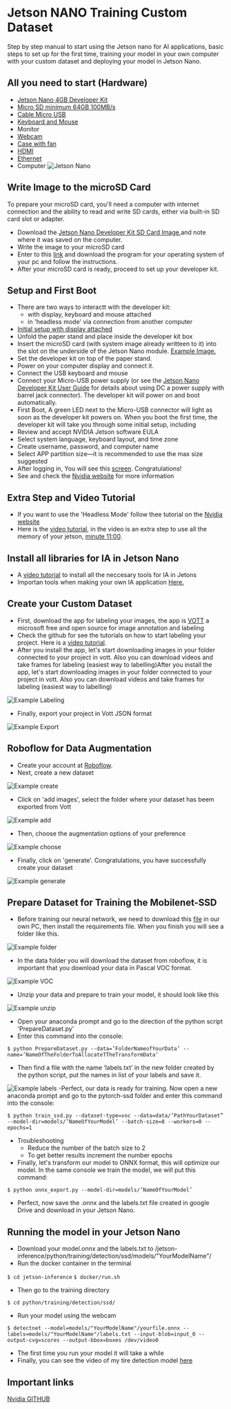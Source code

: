 # Jetson NANO Training Custom Dataset
Step by step manual to start using the Jetson nano for AI applications, basic steps to set up for the first time, training your model in your own computer with your custom dataset and deploying your model in Jetson Nano.
## All you need to start (Hardware)
* [Jetson Nano 4GB Developer Kit](https://www.amazon.com.mx/nVidia-Jetson-Nano-Desarrollador-B01/dp/B084DSDDLT/ref=sr_1_1?__mk_es_MX=%C3%85M%C3%85%C5%BD%C3%95%C3%91&dchild=1&keywords=jetson+nano&qid=1618334404&sr=8-1)
*  [Micro SD minimum 64GB 100MB/s](https://www.amazon.com.mx/SAMSUNG-microSDXC-Tarjeta-Adaptador-MB-ME128HA/dp/B0887GP791/ref=sr_1_6?__mk_es_MX=%C3%85M%C3%85%C5%BD%C3%95%C3%91&crid=5LLIO2088IXV&dchild=1&keywords=mini%2Bsd%2Bcard%2B64%2Bgb&qid=1618334519&sprefix=mini%2Bsd%2Bcard%2Caps%2C202&sr=8-6&th=1)
*  [Cable Micro USB](https://www.amazon.com.mx/UGREEN-Trenzado-Cargador-Samsung-lectores/dp/B07VJMC4Z5/ref=sr_1_14?__mk_es_MX=%C3%85M%C3%85%C5%BD%C3%95%C3%91&crid=31EDU662858OT&dchild=1&keywords=cable+micro+usb&qid=1618334800&sprefix=cable+micro+%2Caps%2C212&sr=8-14)
*  [Keyboard and Mouse](https://www.amazon.com.mx/Logitech-MK220-Teclado-inal%C3%A1mbricos-espa%C3%B1ol/dp/B0080W1VVC/ref=sr_1_1?__mk_es_MX=%C3%85M%C3%85%C5%BD%C3%95%C3%91&crid=12PKP6HURCC2&dchild=1&keywords=keyboard+and+mouse&qid=1618335240&sprefix=keeyboard+a%2Caps%2C204&sr=8-1)
*  Monitor
*  [Webcam](https://www.amazon.com.mx/Logitech-C270-Webcam-720p-Negra/dp/B01BGBJ8Y0/ref=sr_1_22?__mk_es_MX=%C3%85M%C3%85%C5%BD%C3%95%C3%91&dchild=1&keywords=webcam&qid=1618335412&sr=8-22)
*  [Case with fan](https://www.amazon.com.mx/Yahboom-Carcasa-acr%C3%ADlico-Ventilador-refrigeraci%C3%B3n/dp/B07TH8NBWF/ref=sr_1_2?__mk_es_MX=%C3%85M%C3%85%C5%BD%C3%95%C3%91&dchild=1&keywords=case+jetson+nano&qid=1618335601&sr=8-2)
*  [HDMI](https://www.amazon.com.mx/Amazon-Basics-Trenzado-Velocidad-Oscuro/dp/B07S25XD8X/ref=sr_1_1_sspa?__mk_es_MX=%C3%85M%C3%85%C5%BD%C3%95%C3%91&dchild=1&keywords=HDMI&qid=1618335800&sr=8-1-spons&psc=1&spLa=ZW5jcnlwdGVkUXVhbGlmaWVyPUE1N0Q3TzlGVVdCVE0mZW5jcnlwdGVkSWQ9QTA0NDc3NzIyMkpDRk5BRkVBU0JMJmVuY3J5cHRlZEFkSWQ9QTAxMDk0MDAxTDg1OUtOWDc5Q0RKJndpZGdldE5hbWU9c3BfYXRmJmFjdGlvbj1jbGlja1JlZGlyZWN0JmRvTm90TG9nQ2xpY2s9dHJ1ZQ==)
*  [Ethernet](https://www.amazon.com.mx/UGREEN-Ethernet-Trenzado-10000Mbit-Compatible/dp/B086G7VHP3/ref=sr_1_6?__mk_es_MX=%C3%85M%C3%85%C5%BD%C3%95%C3%91&dchild=1&keywords=ethernet+cable&qid=1618336925&sr=8-6)
*  Computer
![Jetson Nano](images/JetsonNano.jpeg)
## Write Image to the microSD Card
To prepare your microSD card, you'll need a computer with internet connection and the ability to read and write SD cards, either via built-in SD card slot or adapter.
- Download the [Jetson Nano Developer Kit SD Card Image](https://developer.nvidia.com/jetson-nano-sd-card-image),and note where it was saved on the computer.
- Write the image to your microSD card
- Enter to this [link](https://developer.nvidia.com/embedded/learn/get-started-jetson-nano-devkit#write) and download the program for your operating system of your pc and follow the instructions.
- After your microSD card is ready, proceed to set up your developer kit.
## Setup and First Boot
- There are two ways to interactt with the developer kit:
  - with display, keyboard and mouse attached
  - in 'headless mode' via connection from another computer
- [Initial setup with display attached](https://developer.nvidia.com/sites/default/files/akamai/embedded/images/jetsonNano/gettingStarted/Jetbot_animation_500x282_2.gif)
- Unfold the paper stand and place inside the developer kit box
- Insert the microSD card (with system image already writteen to it) into the slot on the underside of the Jetson Nano module. [Example Image.](https://developer.nvidia.com/sites/default/files/akamai/embedded/images/jetsonNano/gettingStarted/Jetson_Nano-Getting_Started-Setup-Insert_microSD-B01.png)
- Set the developer kit on top of the paper stand.
- Power on your computer display and connect it.
- Connect the USB keyboard and mouse
- Connect your Micro-USB power supply (or see the [Jetson Nano Developer Kit User Guide](https://developer.nvidia.com/embedded/learn/get-started-jetson-nano-devkit#) for details about using DC a power supply with barrel jack connector). The developer kit will power on and boot automatically.
- First Boot, A green LED next to the Micro-USB connector will light as soon as the developer kit powers on. When you boot the first time, the developer kit will take you through some initial setup, including
- Review and accept NVIDIA Jetson software EULA
- Select system language, keyboard layout, and time zone
- Create username, password, and computer name
- Select APP partition size—it is recommended to use the max size suggested
- After logging in, You will see this [screen](https://developer.nvidia.com/sites/default/files/akamai/embedded/images/jetsonNano/gettingStarted/Jetson_Nano-Getting_Started-desktop.png). Congratulations!
- See and check the [Nvidia website](https://developer.nvidia.com/embedded/learn/get-started-jetson-nano-devkit#prepare) for more information
## Extra Step and Video Tutorial
- If you want to use the 'Headless Mode' follow thee tutorial on the [Nvidia website](https://developer.nvidia.com/embedded/learn/get-started-jetson-nano-devkit#setup)
- Here is the [video tutorial](https://www.youtube.com/watch?v=uvU8AXY1170), in the video is an extra step to use all the memory of your jetson, [minute 11:00](https://youtu.be/uvU8AXY1170?t=664).
## Install all libraries for IA in Jetson Nano
* A [video tutorial](https://www.youtube.com/watch?v=GA1EtjswpEk) to install all the neccesary tools for IA in Jetons
* Importan tools when making your own IA application [Here.](https://github.com/dusty-nv/jetson-inference)
## Create your Custom Dataset
- First, download the app for labeling your images, the app is [VOTT](https://github.com/microsoft/VoTT) a microsoft free and open source for image annotation and labeling
- Check the github for see the tutorials on how to start labeling your project. Here is a [video tutorial](https://www.youtube.com/watch?v=uXxE4Sas3uQ&t=2s).
- After you install the app, let's start downloading images in your folder connected to your project in vott. Also you can download videos and take frames for labeling (easiest way to labelling)After you install the app, let's start downloading images in your folder connected to your project in vott. Also you can download videos and take frames for labeling (easiest way to labelling)

![Example Labeling](images/Imagen1.png)
- Finally, export your project in Vott JSON format

![Example Export](images/Imagen2.png)
## Roboflow for Data Augmentation
- Create your account at [Roboflow](https://roboflow.com/).
- Next, create a new dataset

![Example create](images/Imagen3.png)
- Click on 'add images', select the folder where your dataset has beem exported from Vott

![Example add](images/Imagen4.png)
- Then, choose the augmentation options of your preference

![Example choose](images/Imagen5.png)
- Finally, click on 'generate'. Congratulations, you have successfully create your dataset

![Example generate](images/Imagen6.png)
## Prepare Dataset for Training the Mobilenet-SSD
- Before training our neural network, we need to download this [file](https://drive.google.com/u/0/uc?id=1rKiFl4WwzcbQ4Qbs_y4MbU9IGI3dfzLS&export=download) in our own PC, then install the requirements file. When you finish you will see a folder like this.

![Example folder](images/Imagen7.png)
- In the data folder you will download the dataset from roboflow, it is important that you download your data in Pascal VOC format.

![Example VOC](images/Imagen8.png)
- Unzip your data and prepare to train your model, it should look like this

![Example unzip](images/Imagen9.png)
- Open your anaconda prompt and go to the direction of the python script 'PrepareDataset.py'
- Enter this command into the console:

`$ python PrepareDataset.py --data=’FolderNameofYourData’ --name=’NameOfTheFolderToAllocateTTheTransformData’`
- Then find a file with the name ‘labels.txt’ in the new folder created by the python script, put the names in list of your labels and save it. 

![Example labels](images/Imagen10.png)
-Perfect, our data is ready for training. Now open a new anaconda prompt and go to the pytorch-ssd folder and enter this command into the console:

`$ python train_ssd.py --dataset-type=voc --data=data/’PathYourDataset” --model-dir=models/’NameOfYourModel’ --batch-size=8 --workers=0 --epochs=1`
- Troubleshooting
  - Reduce the number of the batch size to 2 
  - To get better results increment the number epochs
- Finally, let's transform our model to ONNX format, this will optimize our model. In the same console we train the model, we will put this command:

`$ python onnx_export.py --model-dir=models/’NameOfYourModel’`
- Perfect, now save the .onnx  and the labels.txt file created in google Drive and download in your Jetson Nano.
## Running the model in your Jetson Nano
* Download your model.onnx and the labels.txt to /jetson-inference/python/training/detection/ssd/models/"YourModelName"/
* Run the docker container in the terminal

`$ cd jetson-inference`
`$ docker/run.sh`
* Then go to the training directory

`$ cd python/training/detection/ssd/`
* Run your model using the webcam 

`$ detectnet --model=models/"YourModelName"/yourfile.onnx --labels=models/"YourModelName"/labels.txt --input-blob=input_0 --output-cvg=scores --output-bbox=boxes /dev/video0`
* The first time you run your model it will take a while
* Finally, you can see the video of my tire detection model [here]()
## Important links 
[Nvidia GITHUB](https://github.com/dusty-nv/jetson-inference)

